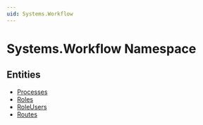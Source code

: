 ```yaml
---
uid: Systems.Workflow
---
```

# Systems.Workflow Namespace


## Entities
- [Processes](Systems.Workflow.Processes.md)  
- [Roles](Systems.Workflow.Roles.md)  
- [RoleUsers](Systems.Workflow.RoleUsers.md)  
- [Routes](Systems.Workflow.Routes.md)  

